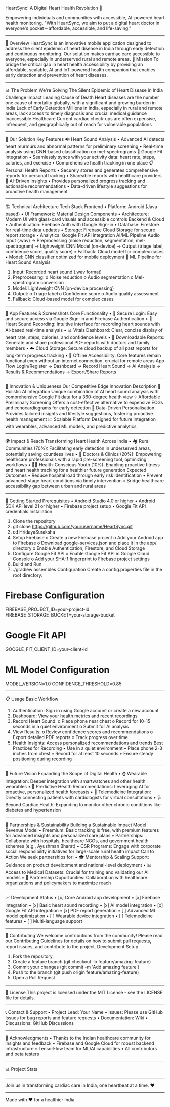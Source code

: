 HeartSync: A Digital Heart Health Revolution 💓
    
Empowering individuals and communities with accessible, AI-powered heart health monitoring.
"With HeartSync, we aim to put a digital heart doctor in everyone's pocket – affordable, accessible, and life-saving."
________________________________________
🌟 Overview
HeartSync is an innovative mobile application designed to address the silent epidemic of heart disease in India through early detection and continuous monitoring. Our solution makes cardiac care accessible to everyone, especially in underserved rural and remote areas.
🎯 Mission
To bridge the critical gap in heart health accessibility by providing an affordable, scalable, AI and IoT-powered health companion that enables early detection and prevention of heart diseases.
________________________________________
📊 The Problem We're Solving
The Silent Epidemic of Heart Disease in India
Challenge	Impact
Leading Cause of Death	Heart diseases are the number one cause of mortality globally, with a significant and growing burden in India
Lack of Early Detection	Millions in India, especially in rural and remote areas, lack access to timely diagnosis and crucial medical guidance
Inaccessible Healthcare	Current cardiac check-ups are often expensive, infrequent, and geographically out of reach for vulnerable populations
________________________________________
🚀 Our Solution
Key Features
🔊 Heart Sound Analysis
•	Advanced AI detects heart murmurs and abnormal patterns for preliminary screening
•	Real-time analysis using CNN-based classification on mel-spectrograms
📱 Google Fit Integration
•	Seamlessly syncs with your activity data: heart rate, steps, calories, and exercise
•	Comprehensive health tracking in one place
📋 Personal Health Reports
•	Securely stores and generates comprehensive reports for personal tracking
•	Shareable reports with healthcare providers
🤖 AI-Driven Insights
•	Provides personalized progress tracking and actionable recommendations
•	Data-driven lifestyle suggestions for proactive health management
________________________________________
🏗️ Technical Architecture
Tech Stack
Frontend
•	Platform: Android (Java-based)
•	UI Framework: Material Design Components
•	Architecture: Modern UI with glass-card visuals and accessible controls
Backend & Cloud
•	Authentication: Firebase Auth with Google Sign-in
•	Database: Firestore for real-time data updates
•	Storage: Firebase Cloud Storage for secure report storage
•	Analytics: Google Fit API integration
AI/ML Pipeline
Audio Input (.wav) → Preprocessing (noise reduction, segmentation, mel-spectrogram) 
→ Lightweight CNN Model (on-device) → Output (triage label, confidence score, quality score)
•	Fallback: Cloud model for complex cases
•	Model: CNN classifier optimized for mobile deployment
🔄 ML Pipeline for Heart Sound Analysis
1.	Input: Recorded heart sound (.wav format)
2.	Preprocessing: 
o	Noise reduction
o	Audio segmentation
o	Mel-spectrogram conversion
3.	Model: Lightweight CNN (on-device processing)
4.	Output: 
o	Triage label
o	Confidence score
o	Audio quality assessment
5.	Fallback: Cloud-based model for complex cases
________________________________________
📱 App Features & Screenshots
Core Functionality
•	🔐 Secure Login: Easy and secure access via Google Sign-in and Firebase Authentication
•	🎵 Heart Sound Recording: Intuitive interface for recording heart sounds with AI-based real-time analysis
•	📊 Vitals Dashboard: Clear, concise display of heart rate, steps, calories, and confidence levels
•	📄 Downloadable Reports: Generate and share professional PDF reports with doctors and family members
•	☁️ Cloud Storage: Secure cloud backup of all past reports for long-term progress tracking
•	📴 Offline Accessibility: Core features remain functional even without an internet connection, crucial for remote areas
App Flow
Login/Register → Dashboard → Record Heart Sound → AI Analysis → Results & Recommendations → Export/Share Reports
________________________________________
🎯 Innovation & Uniqueness
Our Competitive Edge
Innovation	Description
🧠 Holistic AI Integration	Unique combination of AI heart sound analysis with comprehensive Google Fit data for a 360-degree health view
💡 Affordable Preliminary Screening	Offers a cost-effective alternative to expensive ECGs and echocardiograms for early detection
👤 Data-Driven Personalisation	Provides tailored insights and lifestyle suggestions, fostering proactive health management
📈 Scalable Platform	Designed for future integration with wearables, advanced ML models, and predictive analytics
________________________________________
🌍 Impact & Reach
Transforming Heart Health Across India
•	🏘️ Rural Communities (70%): Facilitating early detection in underserved areas, potentially saving countless lives
•	🏥 Doctors & Clinics (20%): Empowering healthcare professionals with a rapid pre-screening tool, optimizing workflows
•	👨‍💼 Health-Conscious Youth (10%): Enabling proactive fitness and heart health tracking for a healthier future generation
Expected Outcomes
•	Reduce hospital load through early risk identification
•	Prevent advanced-stage heart conditions via timely intervention
•	Bridge healthcare accessibility gap between urban and rural areas
________________________________________
🚀 Getting Started
Prerequisites
•	Android Studio 4.0 or higher
•	Android SDK API level 21 or higher
•	Firebase project setup
•	Google Fit API credentials
Installation
1.	Clone the repository
2.	git clone https://github.com/yourusername/HeartSync.git
3.	cd HridayaSuraksha
4.	Setup Firebase
o	Create a new Firebase project
o	Add your Android app to Firebase
o	Download google-services.json and place it in the app/ directory
o	Enable Authentication, Firestore, and Cloud Storage
5.	Configure Google Fit API
o	Enable Google Fit API in Google Cloud Console
o	Add your SHA-1 fingerprint to Firebase project settings
6.	Build and Run
7.	./gradlew assembles
Configuration
Create a config.properties file in the root directory:
# Firebase Configuration
FIREBASE_PROJECT_ID=your-project-id
FIREBASE_STORAGE_BUCKET=your-storage-bucket

# Google Fit API
GOOGLE_FIT_CLIENT_ID=your-client-id

# ML Model Configuration
MODEL_VERSION=1.0
CONFIDENCE_THRESHOLD=0.85
________________________________________
📋 Usage
Basic Workflow
1.	Authentication: Sign in using Google account or create a new account
2.	Dashboard: View your health metrics and recent recordings
3.	Record Heart Sound: 
o	Place phone near chest
o	Record for 10-15 seconds in a quiet environment
o	Submit for AI analysis
4.	View Results: 
o	Review confidence scores and recommendations
o	Export detailed PDF reports
o	Track progress over time
5.	Health Insights: Access personalized recommendations and trends
Best Practices for Recording
•	Use in a quiet environment
•	Place phone 2-3 inches from chest
•	Record for at least 10 seconds
•	Ensure steady positioning during recording
________________________________________
🔮 Future Vision
Expanding the Scope of Digital Health
•	⌚ Wearable Integration: Deeper integration with smartwatches and other health wearables
•	🔮 Predictive Health Recommendations: Leveraging AI for proactive, personalized health forecasts
•	💬 Telemedicine Integration: Directly connecting patients with cardiologists for virtual consultations
•	🩺 Beyond Cardiac Health: Expanding to monitor other chronic conditions like diabetes and hypertension
________________________________________
🤝 Partnerships & Sustainability
Building a Sustainable Impact Model
Revenue Model
•	Freemium: Basic tracking is free, with premium features for advanced insights and personalized care plans
•	Partnerships: Collaborate with hospitals, healthcare NGOs, and government health schemes (e.g., Ayushman Bharat)
•	CSR Programs: Engage with corporate social responsibility initiatives for large-scale rural health impact
Call to Action
We seek partnerships for:
•	🎓 Mentorship & Scaling Support: Guidance on product development and national-level deployment
•	📊 Access to Medical Datasets: Crucial for training and validating our AI models
•	🤝 Partnership Opportunities: Collaboration with healthcare organizations and policymakers to maximize reach
________________________________________
📈 Development Status
•	[x] Core Android app development
•	[x] Firebase integration
•	[x] Basic heart sound recording
•	[x] AI model integration
•	[x] Google Fit API integration
•	[x] PDF report generation
•	[ ] Advanced ML model optimization
•	[ ] Wearable device integration
•	[ ] Telemedicine features
•	[ ] Multi-language support
________________________________________
🤝 Contributing
We welcome contributions from the community! Please read our Contributing Guidelines for details on how to submit pull requests, report issues, and contribute to the project.
Development Setup
1.	Fork the repository
2.	Create a feature branch (git checkout -b feature/amazing-feature)
3.	Commit your changes (git commit -m 'Add amazing feature')
4.	Push to the branch (git push origin feature/amazing-feature)
5.	Open a Pull Request
________________________________________
📄 License
This project is licensed under the MIT License - see the LICENSE file for details.
________________________________________
📞 Contact & Support
•	Project Lead: Your Name
•	Issues: Please use GitHub Issues for bug reports and feature requests
•	Documentation: Wiki
•	Discussions: GitHub Discussions
________________________________________
🙏 Acknowledgments
•	Thanks to the Indian healthcare community for insights and feedback
•	Firebase and Google Cloud for robust backend infrastructure
•	TensorFlow team for ML/AI capabilities
•	All contributors and beta testers
________________________________________
📊 Project Stats
    
________________________________________
Join us in transforming cardiac care in India, one heartbeat at a time. ❤️
________________________________________
Made with ❤️ for a healthier India

